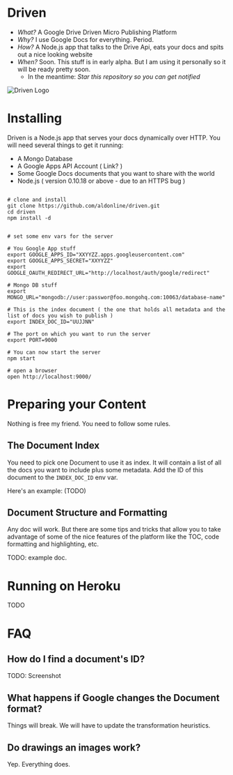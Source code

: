 # Driven

* *What?* A Google Drive Driven Micro Publishing Platform
* *Why?* I use Google Docs for everything. Period.
* *How?* A Node.js app that talks to the Drive Api, eats your docs and spits out a nice looking website
* *When?* Soon. This stuff is in early alpha. But I am using it personally so it will be ready pretty soon.
  * In the meantime: *Star this repository so you can get notified*


![Driven Logo](https://raw.github.com/aldonline/driven/master/public/driven-logo.png)


# Installing

Driven is a Node.js app that serves your docs dynamically over HTTP. You will need several
things to get it running:

* A Mongo Database
* A Google Apps API Account ( Link? )
* Some Google Docs documents that you want to share with the world
* Node.js ( version 0.10.18 or above - due to an HTTPS bug )


```shell

# clone and install
git clone https://github.com/aldonline/driven.git
cd driven
npm install -d


# set some env vars for the server

# You Google App stuff
export GOOGLE_APPS_ID="XXYYZZ.apps.googleusercontent.com"
export GOOGLE_APPS_SECRET="XXYYZZ"
export GOOGLE_OAUTH_REDIRECT_URL="http://localhost/auth/google/redirect"

# Mongo DB stuff
export MONGO_URL="mongodb://user:passwor@foo.mongohq.com:10063/database-name"

# This is the index document ( the one that holds all metadata and the list of docs you wish to publish )
export INDEX_DOC_ID="UUJJNN"

# The port on which you want to run the server
export PORT=9000

# You can now start the server
npm start

# open a browser
open http://localhost:9000/

```

# Preparing your Content

Nothing is free my friend. You need to follow some rules.

## The Document Index

You need to pick one Document to use it as index. It will contain a list of all the docs you want to include
plus some metadata. Add the ID of this document to the `INDEX_DOC_ID` env var.

Here's an example: (TODO)

## Document Structure and Formatting

Any doc will work. But there are some tips and tricks that allow you to take advantage of some of
the nice features of the platform like the TOC, code formatting and highlighting, etc.

TODO: example doc.

# Running on Heroku

TODO


# FAQ

## How do I find a document's ID?

TODO: Screenshot

## What happens if Google changes the Document format?

Things will break. We will have to update the transformation heuristics.

## Do drawings an images work?

Yep. Everything does.





